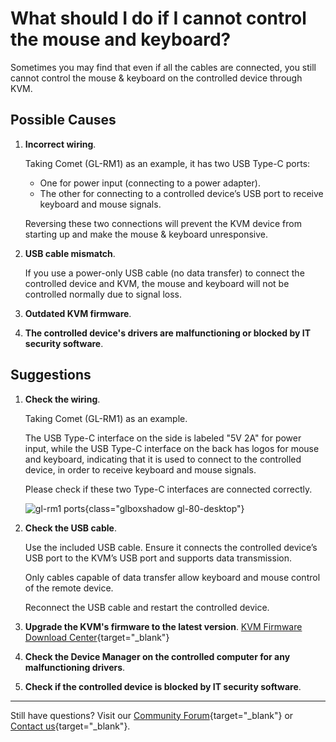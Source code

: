 # What should I do if I cannot control the mouse and keyboard?

Sometimes you may find that even if all the cables are connected, you still cannot control the mouse & keyboard on the controlled device through KVM.

## Possible Causes

1. **Incorrect wiring**. 

    Taking Comet (GL-RM1) as an example, it has two USB Type-C ports:  

    - One for power input (connecting to a power adapter).  
    - The other for connecting to a controlled device’s USB port to receive keyboard and mouse signals.  

    Reversing these two connections will prevent the KVM device from starting up and make the mouse & keyboard unresponsive.

2. **USB cable mismatch**. 

    If you use a power-only USB cable (no data transfer) to connect the controlled device and KVM, the mouse and keyboard will not be controlled normally due to signal loss.

3. **Outdated KVM firmware**.

4. **The controlled device's drivers are malfunctioning or blocked by IT security software**.

## Suggestions

1. **Check the wiring**. 

    Taking Comet (GL-RM1) as an example. 
    
    The USB Type-C interface on the side is labeled "5V 2A" for power input, while the USB Type-C interface on the back has logos for mouse and keyboard, indicating that it is used to connect to the controlled device, in order to receive keyboard and mouse signals. 

    Please check if these two Type-C interfaces are connected correctly.

    ![gl-rm1 ports](https://static.gl-inet.com/docs/kvm/faq/cannot_control_mouse/gl-rm1-ports.png){class="glboxshadow gl-80-desktop"}

2. **Check the USB cable**. 

    Use the included USB cable. Ensure it connects the controlled device’s USB port to the KVM’s USB port and supports data transmission.

    Only cables capable of data transfer allow keyboard and mouse control of the remote device.

    Reconnect the USB cable and restart the controlled device.

3. **Upgrade the KVM's firmware to the latest version**. [KVM Firmware Download Center](https://dl.gl-inet.com/kvm){target="_blank"}

4. **Check the Device Manager on the controlled computer for any malfunctioning drivers**.

5. **Check if the controlled device is blocked by IT security software**.

---

Still have questions? Visit our [Community Forum](https://forum.gl-inet.com){target="_blank"} or [Contact us](https://www.gl-inet.com/contacts/){target="_blank"}.